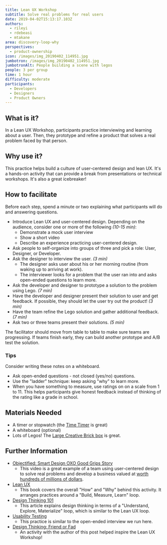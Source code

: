 ```yaml
---
title: Lean UX Workshop
subtitle: Solve real problems for real users
date: 2019-04-02T15:13:17.103Z
authors:
  - rileyi
  - rdebeasi
  - mtakane
area: discovery-loop-why
perspectives:
  - product-ownership
icon: /images/img_20190402_114951.jpg
jumbotron: /images/img_20190402_114951.jpg
jumbotronAlt: People building a scene with legos
people: 3 per group
time: 1 hour
difficulty: moderate
participants:
  - Developers
  - Designers
  - Product Owners
---
```

## What is it?

In a Lean UX Workshop, participants practice interviewing and learning about a user. Then, they prototype and refine a product that solves a real problem faced by that person. 

## Why use it?

This practice helps build a culture of user-centered design and lean UX. It's a hands-on activity that can provide a break from presentations or technical workshops. It's also a great icebreaker!

## How to facilitate

Before each step, spend a minute or two explaining what participants will do and answering questions.

* Introduce Lean UX and user-centered design. Depending on the audience, consider one or more of the following _(10-15 min)_:
  * Demonstrate a mock user interview
  * Show a short video
  * Describe an experience practicing user-centered design.
* Ask people to self-organize into groups of three and pick a role: User, Designer, or Developer.
* Ask the designer to interview the user. _(3 min)_
  * The designer asks user about his or her morning routine (from waking up to arriving at work).
  * The interviewer looks for a problem that the user ran into and asks open-ended questions to learn more.
* Ask the developer and designer to prototype a solution to the problem using Lego. _(7 min)_
* Have the developer and designer present their solution to user and get feedback. If possible, they should let the user try out the product! _(3 min)_
* Have the team refine the Lego solution and gather additional feedback. _(7 min)_
* Ask two or three teams present their solutions. _(5 min)_

The facilitator should move from table to table to make sure teams are progressing. If teams finish early, they can build another prototype and A/B test the solution.

### Tips

Consider writing these notes on a whiteboard.

* Ask open-ended questions - not closed (yes/no) questions.
* Use the "ladder" technique: keep asking "why" to learn more.
* When you have something to measure, use ratings on on a scale from 1 to 11. This helps participants give honest feedback instead of thinking of the rating like a grade in school.

## Materials Needed

* A timer or stopwatch (the [Time Timer](https://www.timetimer.com/) is great)
* A whiteboard (optional)
* Lots of Legos! The [Large Creative Brick box](https://www.lego.com/en-us/themes/classic/products/lego-large-creative-brick-box-10698) is great.

## Further Information

* [Objectified: Smart Design OXO Good Grips Story](https://vimeo.com/106963722)
  * This video is a great example of a team using user-centered design to solve real problems and develop a business valued at [worth hundreds of millions of dollars](https://web.archive.org/web/20161009174354/http://www.investopedia.com/stock-analysis/2010/helen-of-troys-winning-acquisitions-hele-npk-lcut-nc-jah0706.aspx).
* [Lean UX](https://www.jeffgothelf.com/lean-ux-book/)
  * This book covers the overall "How" and "Why" behind this activity. It arranges practices around a "Build, Measure, Learn" loop.
* [Design Thinking 101](https://www.nngroup.com/articles/design-thinking/)
  * This article explains design thinking in terms of a "Understand, Explore, Materialize" loop, which is similar to the Lean UX loop.
* [Usability Testing](https://openpracticelibrary.com/practice/usability-testing/)
  * This practice is similar to the open-ended interview we run here.
* [Design Thinking: Friend or Fad](https://medium.com/@ericmorrow/design-thinking-friend-or-fad-91a867dfe157)
  * An activity with the author of this post helped inspire the Lean UX Workshop!

